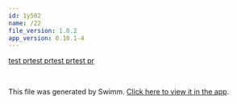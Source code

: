 ```yaml
---
id: 1y502
name: /22
file_version: 1.0.2
app_version: 0.10.1-4
---
```


[test pr](test-pr.60bvm.sw.md)[test pr](test-pr.60bvm.sw.md)[test pr](test-pr.60bvm.sw.md)[test pr](test-pr.60bvm.sw.md)

<br/>

This file was generated by Swimm. [Click here to view it in the app](http://localhost:5000/repos/Z2l0aHViJTNBJTNBRGFuYS10ZXN0JTNBJTNBZGFuYWV2ZW5oYWlt/docs/1y502).